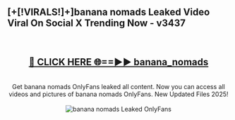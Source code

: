 <h2>[+[!VIRALS!]+]banana nomads Leaked Video Viral On Social X Trending Now - v3437</h2>
<br>
<div align="center">
<h2><a href="https://libra.edu.pl?banana_nomads" rel="nofollow">🔴 CLICK HERE 🌐==►► banana_nomads</a></h2>
<br>
Get banana nomads OnlyFans leaked all content. Now you can access all videos and pictures of banana nomads OnlyFans. New Updated Files 2025!
<br>
<br>
<a href="https://libra.edu.pl?banana_nomads" rel="nofollow" data-target="animated-image.originalLink"><img src="https://i.ibb.co.com/WyWwxjT/player-gif2.gif" alt="banana nomads Leaked OnlyFans" style="max-width: 100%; display: inline-block;" data-target="animated-image.originalImage"></a>
</div>
<br>